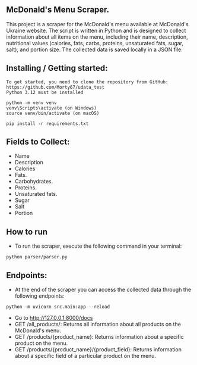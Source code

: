 ## McDonald's Menu Scraper.
This project is a scraper for the McDonald's menu available at McDonald's Ukraine website. The script is written in Python and is designed to collect information about all items on the menu, including their name, description, nutritional values (calories, fats, carbs, proteins, unsaturated fats, sugar, salt), and portion size. The collected data is saved locally in a JSON file.
## Installing / Getting started:
```shell
To get started, you need to clone the repository from GitHub: https://github.com/Morty67/udata_test
Python 3.12 must be installed

python -m venv venv
venv\Scripts\activate (on Windows)
source venv/bin/activate (on macOS)

pip install -r requirements.txt
```
## Fields to Collect:
*  Name
*  Description
*  Calories
*  Fats.
*  Carbohydrates.
*  Proteins.
*  Unsaturated fats.
*  Sugar
*  Salt
*  Portion

## How to run
*  To run the scraper, execute the following command in your terminal:

```shell
python parser/parser.py
```

## Endpoints:
*  At the end of the scraper you can access the collected data through the following endpoints:
```shell
python -m uvicorn src.main:app --reload
```
*  Go to http://127.0.0.1:8000/docs
*  GET /all_products/: Returns all information about all products on the McDonald's menu.
*  GET /products/{product_name}: Returns information about a specific product on the menu.
*  GET /products/{product_name}/{product_field}: Returns information about a specific field of a particular product on the menu.